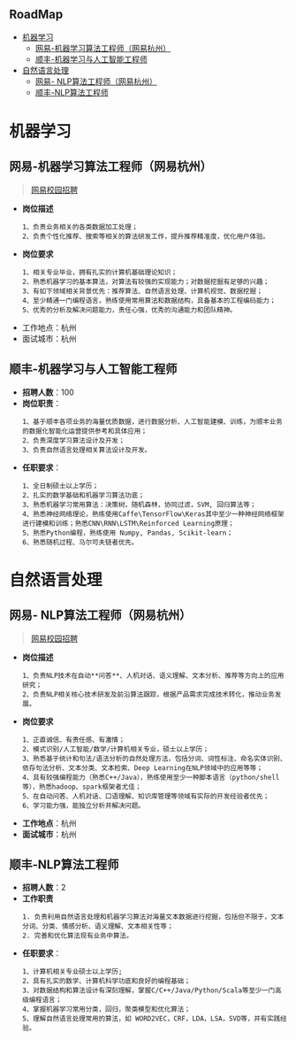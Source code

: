 **RoadMap**
---
<!-- TOC -->

- [机器学习](#机器学习)
  - [网易-机器学习算法工程师（网易杭州）](#网易-机器学习算法工程师网易杭州)
  - [顺丰-机器学习与人工智能工程师](#顺丰-机器学习与人工智能工程师)
- [自然语言处理](#自然语言处理)
  - [网易- NLP算法工程师（网易杭州）](#网易--nlp算法工程师网易杭州)
  - [顺丰-NLP算法工程师](#顺丰-nlp算法工程师)

<!-- /TOC -->

# 机器学习

## 网易-机器学习算法工程师（网易杭州）
> [网易校园招聘](https://campus.163.com/app/jobDetail/index?id=83)
- **岗位描述**
  ```
  1、负责业务相关的各类数据加工处理；
  2、负责个性化推荐、搜索等相关的算法研发工作，提升推荐精准度，优化用户体验。
  ```
- **岗位要求**
  ```
  1、相关专业毕业，拥有扎实的计算机基础理论知识；
  2、熟悉机器学习的基本算法，对算法有较强的实现能力；对数据挖掘有足够的兴趣；
  3、有如下领域相关背景优先：推荐算法、自然语言处理、计算机视觉、数据挖掘；
  4、至少精通一门编程语言，熟练使用常用算法和数据结构，具备基本的工程编码能力；
  5、优秀的分析及解决问题能力，责任心强，优秀的沟通能力和团队精神。
  ```
- 工作地点：杭州
- 面试城市：杭州

## 顺丰-机器学习与人工智能工程师
- **招聘人数**：100
- **岗位职责**：
  ```  
  1、基于顺丰各项业务的海量优质数据，进行数据分析、人工智能建模、训练，为顺丰业务的数据化智能化运营提供参考和具体应用；
  2、负责深度学习算法设计及开发；
  3、负责自然语言处理相关算法设计及开发。
  ```
- **任职要求**：
  ```  
  1、全日制硕士以上学历；
  2、扎实的数学基础和机器学习算法功底；
  3、熟悉机器学习常用算法：决策树，随机森林，协同过滤，SVM, 回归算法等；
  4、熟悉神经网络理论，熟练使用Caffe\TensorFlow\Keras其中至少一种神经网络框架进行建模和训练；熟悉CNN\RNN\LSTM\Reinforced Learning原理；
  5、熟悉Python编程，熟练使用 Numpy, Pandas, Scikit-learn；
  6、熟悉随机过程、马尔可夫链者优先。
  ```

# 自然语言处理

## 网易- NLP算法工程师（网易杭州）
> [网易校园招聘](https://campus.163.com/app/jobDetail/index?id=81)
- **岗位描述**
  ```
  1、负责NLP技术在自动**问答**、人机对话、语义理解、文本分析、推荐等方向上的应用研究；
  2、负责NLP相关核心技术研发及前沿算法跟踪，根据产品需求完成技术转化，推动业务发展。
  ```
- **岗位要求**
  ```
  1、正直诚信、有责任感、有激情； 
  2、模式识别/人工智能/数学/计算机相关专业，硕士以上学历； 
  3、熟悉基于统计和句法/语法分析的自然处理方法，包括分词、词性标注、命名实体识别、依存句法分析、文本分类、文本检索、Deep Learning在NLP领域中的应用等等； 
  4、具有较强编程能力（熟悉C++/Java），熟练使用至少一种脚本语言（python/shell等），熟悉hadoop、spark框架者尤佳； 
  5、在自动问答、人机对话、口语理解、知识库管理等领域有实际的开发经验者优先； 
  6、学习能力强，能独立分析并解决问题。
  ```
- **工作地点**：杭州
- **面试城市**：杭州

## 顺丰-NLP算法工程师
- **招聘人数**：2
- **工作职责**
  ```
  1. 负责利用自然语言处理和机器学习算法对海量文本数据进行挖掘，包括但不限于，文本分词、分类、情感分析、语义理解、文本相关性等；
  2. 完善和优化算法现有业务中算法。
  ```
- **任职要求**：
  ```
  1、计算机相关专业硕士以上学历;
  2、具有扎实的数学、计算机科学功底和良好的编程基础； 
  3、对数据结构和算法设计有深刻理解，掌握C/C++/Java/Python/Scala等至少一门高级编程语言； 
  4、掌握机器学习常用分类，回归，聚类模型和优化算法； 
  5、理解自然语言处理常用的算法，如 WORD2VEC，CRF，LDA，LSA，SVD等，并有实践经验。
  ```